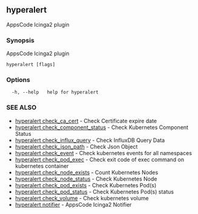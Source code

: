 ## hyperalert

AppsCode Icinga2 plugin

### Synopsis


AppsCode Icinga2 plugin

```
hyperalert [flags]
```

### Options

```
  -h, --help   help for hyperalert
```

### SEE ALSO
* [hyperalert check_ca_cert](hyperalert_check_ca_cert.md)	 - Check Certificate expire date
* [hyperalert check_component_status](hyperalert_check_component_status.md)	 - Check Kubernetes Component Status
* [hyperalert check_influx_query](hyperalert_check_influx_query.md)	 - Check InfluxDB Query Data
* [hyperalert check_json_path](hyperalert_check_json_path.md)	 - Check Json Object
* [hyperalert check_event](hyperalert_check_event.md)	 - Check kubernetes events for all namespaces
* [hyperalert check_pod_exec](hyperalert_check_pod_exec.md)	 - Check exit code of exec command on kubernetes container
* [hyperalert check_node_exists](hyperalert_check_node_exists.md)	 - Count Kubernetes Nodes
* [hyperalert check_node_status](hyperalert_check_node_status.md)	 - Check Kubernetes Node
* [hyperalert check_pod_exists](hyperalert_check_pod_exists.md)	 - Check Kubernetes Pod(s)
* [hyperalert check_pod_status](hyperalert_check_pod_status.md)	 - Check Kubernetes Pod(s) status
* [hyperalert check_volume](hyperalert_check_volume.md)	 - Check kubernetes volume
* [hyperalert notifier](hyperalert_notifier.md)	 - AppsCode Icinga2 Notifier


